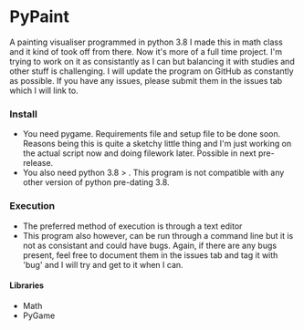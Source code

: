 # PyPaint
A painting visualiser programmed in python 3.8 
I made this in math class and it kind of took off from there. Now it's more of a full time project. I'm trying to work on it as consistantly as I can but balancing it with studies and other stuff is challenging. I will update the program on GitHub as constantly as possible. If you have any issues, please submit them in the issues tab which I will link to.


### Install
- You need pygame. Requirements file and setup file to be done soon. Reasons being this is quite a sketchy little thing and I'm just working on the actual script now and doing filework later. Possible in next pre-release. 
- You also need python 3.8 > . This program is not compatible with any other version of python pre-dating 3.8. 

### Execution
- The preferred method of execution is through a text editor 
- This program also however, can be run through a command line but it is not as consistant and could have bugs. Again, if there are any bugs present, feel free to document them in the issues tab and tag it with 'bug' and I will try and get to it when I can. 

#### Libraries
- Math
- PyGame

